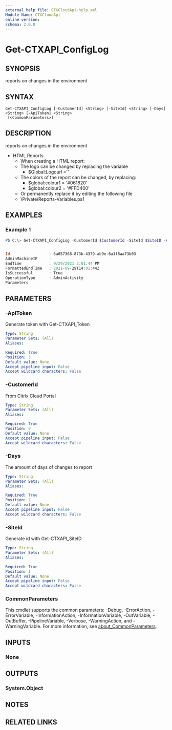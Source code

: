 ```yaml
---
external help file: CTXCloudApi-help.xml
Module Name: CTXCloudApi
online version:
schema: 2.0.0
---
```


# Get-CTXAPI_ConfigLog

## SYNOPSIS
reports on changes in the environment

## SYNTAX

```
Get-CTXAPI_ConfigLog [-CustomerId] <String> [-SiteId] <String> [-Days] <String> [-ApiToken] <String>
 [<CommonParameters>]
```

## DESCRIPTION
reports on changes in the environment
- HTML Reports
	- When creating a HTML report:
	- The logo can be changed by replacing the variable 
		- $Global:Logourl =''
	- The colors of the report can be changed, by replacing:
		- $global:colour1 = '#061820'
		- $global:colour2 = '#FFD400'
	- Or permanently replace it by editing the following file
	- <Module base>\Private\Reports-Variables.ps1


## EXAMPLES

### Example 1
```powershell
PS C:\> Get-CTXAPI_ConfigLog -CustomerId $CustomerId -SiteId $SiteID -ApiToken $ApiToken -Days 7


Id                 : 6a657368-873b-4379-ab9e-6a1f8aa73b03
AdminMachineIP     : 
EndTime            : 9/29/2021 2:01:44 PM
FormattedEndTime   : 2021-09-29T14:01:44Z
IsSuccessful       : True
OperationType      : AdminActivity
Parameters
```

## PARAMETERS

### -ApiToken
 Generate token with Get-CTXAPI_Token

```yaml
Type: String
Parameter Sets: (All)
Aliases:

Required: True
Position: 3
Default value: None
Accept pipeline input: False
Accept wildcard characters: False
```

### -CustomerId
 From Citrix Cloud Portal

```yaml
Type: String
Parameter Sets: (All)
Aliases:

Required: True
Position: 0
Default value: None
Accept pipeline input: False
Accept wildcard characters: False
```

### -Days
The amount of days of changes to report


```yaml
Type: String
Parameter Sets: (All)
Aliases:

Required: True
Position: 2
Default value: None
Accept pipeline input: False
Accept wildcard characters: False
```

### -SiteId
 Generate id with Get-CTXAPI_SiteID

```yaml
Type: String
Parameter Sets: (All)
Aliases:

Required: True
Position: 1
Default value: None
Accept pipeline input: False
Accept wildcard characters: False
```

### CommonParameters
This cmdlet supports the common parameters: -Debug, -ErrorAction, -ErrorVariable, -InformationAction, -InformationVariable, -OutVariable, -OutBuffer, -PipelineVariable, -Verbose, -WarningAction, and -WarningVariable. For more information, see [about_CommonParameters](http://go.microsoft.com/fwlink/?LinkID=113216).

## INPUTS

### None
## OUTPUTS

### System.Object
## NOTES

## RELATED LINKS
